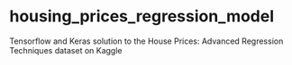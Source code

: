 # housing_prices_regression_model
Tensorflow and Keras solution to the House Prices: Advanced Regression Techniques dataset on Kaggle
